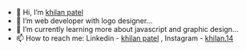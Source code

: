- 👋 Hi, I’m [khilan patel](https://khilan37.github.io/personal_portfolio/)
- 👀 I’m web developer with logo designer...
- 🌱 I’m currently learning more about javascript and graphic design...
- 📫 How to reach me: Linkedin - [khilan patel](www.linkedin.com/in/khilan-patel-b4aa36229) , Instagram - [khilan.14](https://www.instagram.com/khilan.14/)

<!---
khilan37/khilan37 is a ✨ special ✨ repository because its `README.md` (this file) appears on your GitHub profile.
You can click the Preview link to take a look at your changes.
--->
